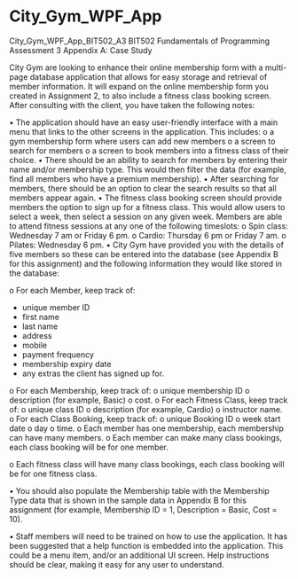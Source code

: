 # City_Gym_WPF_App
City_Gym_WPF_App_BIT502_A3
BIT502 Fundamentals of Programming
Assessment 3 Appendix A: Case Study

City Gym are looking to enhance their online membership form with a multi-page database
application that allows for easy storage and retrieval of member information. It will expand on
the online membership form you created in Assignment 2, to also include a fitness class
booking screen. After consulting with the client, you have taken the following notes:

• The application should have an easy user-friendly interface with a main menu that links
to the other screens in the application. This includes:
o a gym membership form where users can add new members
o a screen to search for members
o a screen to book members into a fitness class of their choice.
• There should be an ability to search for members by entering their name and/or
membership type. This would then filter the data (for example, find all members who
have a premium membership).
• After searching for members, there should be an option to clear the search results so
that all members appear again.
• The fitness class booking screen should provide members the option to sign up for a
fitness class. This would allow users to select a week, then select a session on any given
week. Members are able to attend fitness sessions at any one of the following timeslots:
o Spin class: Wednesday 7 am or Friday 6 pm.
o Cardio: Thursday 6 pm or Friday 7 am.
o Pilates: Wednesday 6 pm.
• City Gym have provided you with the details of five members so these can be entered
into the database (see Appendix B for this assignment) and the following information
they would like stored in the database:

o For each Member, keep track of:
- unique member ID
- first name
- last name
- address
- mobile
- payment frequency
- membership expiry date
- any extras the client has signed up for.

o For each Membership, keep track of:
o unique membership ID
o description (for example, Basic)
o cost.
o For each Fitness Class, keep track of:
o unique class ID
o description (for example, Cardio)
o instructor name.
o For each Class Booking, keep track of:
o unique Booking ID
o week start date
o day
o time.
o Each member has one membership, each membership can have many members.
o Each member can make many class bookings, each class booking will be for one
member.

o Each fitness class will have many class bookings, each class booking will be for one
fitness class.

• You should also populate the Membership table with the Membership Type data that is
shown in the sample data in Appendix B for this assignment (for example, Membership
ID = 1, Description = Basic, Cost = 10).

• Staff members will need to be trained on how to use the application. It has been
suggested that a help function is embedded into the application. This could be a menu
item, and/or an additional UI screen. Help instructions should be clear, making it easy
for any user to understand.
